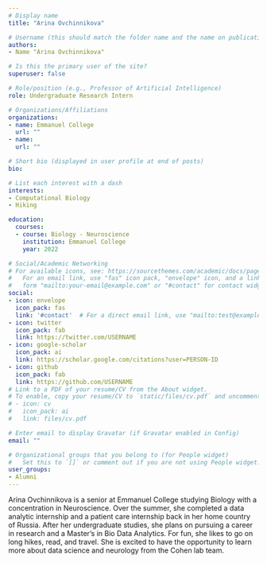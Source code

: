 ```yaml
---
# Display name
title: "Arina Ovchinnikova"

# Username (this should match the folder name and the name on publications)
authors:
- Name "Arina Ovchinnikova"

# Is this the primary user of the site?
superuser: false

# Role/position (e.g., Professor of Artificial Intelligence)
role: Undergraduate Research Intern

# Organizations/Affiliations
organizations:
- name: Emmanuel College  
  url: ""
- name:
  url: ""

# Short bio (displayed in user profile at end of posts)
bio:

# List each interest with a dash
interests:
- Computational Biology
- Hiking

education:
  courses:
  - course: Biology - Neuroscience
    institution: Emmanuel College
    year: 2022

# Social/Academic Networking
# For available icons, see: https://sourcethemes.com/academic/docs/page-builder/#icons
#   For an email link, use "fas" icon pack, "envelope" icon, and a link in the
#   form "mailto:your-email@example.com" or "#contact" for contact widget.
social:
- icon: envelope
  icon_pack: fas
  link: '#contact'  # For a direct email link, use "mailto:test@example.org".
- icon: twitter
  icon_pack: fab
  link: https://twitter.com/USERNAME
- icon: google-scholar
  icon_pack: ai
  link: https://scholar.google.com/citations?user=PERSON-ID
- icon: github
  icon_pack: fab
  link: https://github.com/USERNAME
# Link to a PDF of your resume/CV from the About widget.
# To enable, copy your resume/CV to `static/files/cv.pdf` and uncomment the lines below.
# - icon: cv
#   icon_pack: ai
#   link: files/cv.pdf

# Enter email to display Gravatar (if Gravatar enabled in Config)
email: ""

# Organizational groups that you belong to (for People widget)
#   Set this to `[]` or comment out if you are not using People widget.
user_groups:
- Alumni
---
```


Arina Ovchinnikova is a senior at Emmanuel College studying Biology with a concentration in Neuroscience. Over the summer, she completed a data analytic internship and a patient care internship back in her home country of Russia. After her undergraduate studies, she plans on pursuing a career in research and a Master’s in Bio Data Analytics. For fun, she likes to go on long hikes, read, and travel. She is excited to have the opportunity to learn more about data science and neurology from the Cohen lab team.
